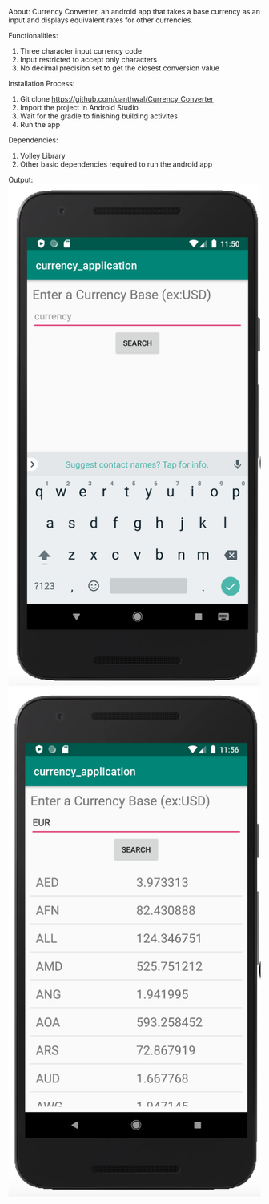 About:
Currency Converter, an android app that takes a base currency as an input and displays equivalent rates for other currencies.

Functionalities:
1. Three character input currency code
2. Input restricted to accept only characters
3. No decimal precision set to get the closest conversion value

Installation Process:
1. Git clone https://github.com/uanthwal/Currency_Converter
2. Import the project in Android Studio
3. Wait for the gradle to finishing building activites
4. Run the app

Dependencies:
1. Volley Library
2. Other basic dependencies required to run the android app

Output:
![Image description](https://github.com/uanthwal/Currency_Converter/blob/master/app_run_picture_1.png)
![Image description](https://github.com/uanthwal/Currency_Converter/blob/master/app_run_picture_2.png)
